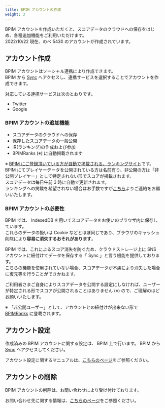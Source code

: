 ```yaml
---
title: BPIM アカウントの作成
weight: 3
---
```


BPIM アカウントを作成いただくと、スコアデータのクラウドへの保存をはじめ、各種追加機能をご利用いただけます。  
2022/10/22 現在、のべ 5430 のアカウントが作成されています。

## アカウント作成

BPIM アカウントはソーシャル連携により作成できます。  
BPIM から [Sync](https://bpi.poyashi.me/sync/settings) へアクセスし、連携サービスを選択することでアカウントを作成できます。

対応している連携サービスは次のとおりです。

- Twitter
- Google

### BPIM アカウントの追加機能

- スコアデータのクラウドへの保存
- 保存したスコアデータの一般公開
- IR(ランキング)の作成および参加
- BPIMRanks (※) に自動掲載されます

※ [BPIM にご登録頂いている方が自動で掲載される、ランキングサイト](https://rank.poyashi.me)です。  
BPIM にてプレイヤーデータを公開されている方は名前有り、非公開の方は「非公開プレイヤー」として特定されない形でスコアが掲載されます。  
スコアデータは毎日午前 3 時に自動で更新されます。  
ランキングへの掲載を希望されない場合はお手数ですが[こちら](/contact/)よりご連絡をお願いいたします。

### BPIM アカウントの必要性

BPIM では、 IndexedDB を用いてスコアデータをお使いのブラウザ内に保存しています。  
これらのデータの扱いは Cookie などとほぼ同じであり、ブラウザのキャッシュ削除により**容易に消失するおそれがあります**。

BPIM では、これによるスコア消失を防ぐため、クラウドストレージ上に SNS アカウントに紐付けてデータを保存する「 Sync 」と言う機能を提供しております。  
こちらの機能を使用されていない場合、スコアデータが不慮により消失した場合に復元等を行うことができかねます。

ご利用者さまご自身によりスコアデータを公開する設定にしなければ、ユーザーが特定される形でスコアが公開されることはありません (※) ので、ご理解のほどお願いいたします。

※ 「非公開ユーザー」として、アカウントとの紐付けが出来ない形で [BPIMRanks](https://rank.poyashi.me) に登載されます。

## アカウント設定

作成済みの BPIM アカウントに関する設定は、 BPIM 上で行います。
BPIM から [Sync](https://bpi.poyashi.me/sync/settings) へアクセスしてください。

アカウント設定に関するマニュアルは、[こちらのページ](/docs/social/sync/)をご参照ください。

## アカウントの削除

BPIM アカウントの削除は、お問い合わせにより受け付けております。

お問い合わせ先に関する情報は、[こちらのページ](/contact/)をご参照ください。
